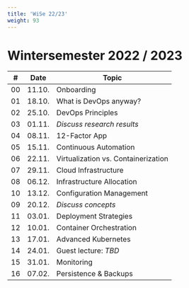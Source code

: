 ```yaml
---
title: 'WiSe 22/23'
weight: 93
---
```



# Wintersemester 2022 / 2023

| #   | Date    | Topic                                |
|-----|---------|--------------------------------------|
| 00  | 11.10.  | Onboarding                           |
| 01  | 18.10.  | What is DevOps anyway?               |
| 02  | 25.10.  | DevOps Principles                    |
| 03  | 01.11.  | *Discuss research results*           |
| 04  | 08.11.  | 12-Factor App                        |
| 05  | 15.11.  | Continuous Automation                |
| 06  | 22.11.  | Virtualization vs. Containerization  |
| 07  | 29.11.  | Cloud Infrastructure                 |
| 08  | 06.12.  | Infrastructure Allocation            |
| 10  | 13.12.  | Configuration Management             |
| 09  | 20.12.  | *Discuss concepts*                   |
| 11  | 03.01.  | Deployment Strategies                |
| 12  | 10.01.  | Container Orchestration              |
| 13  | 17.01.  | Advanced Kubernetes                  |
| 14  | 24.01.  | Guest lecture: *TBD*                 |
| 15  | 31.01.  | Monitoring                           |
| 16  | 07.02.  | Persistence & Backups                |
